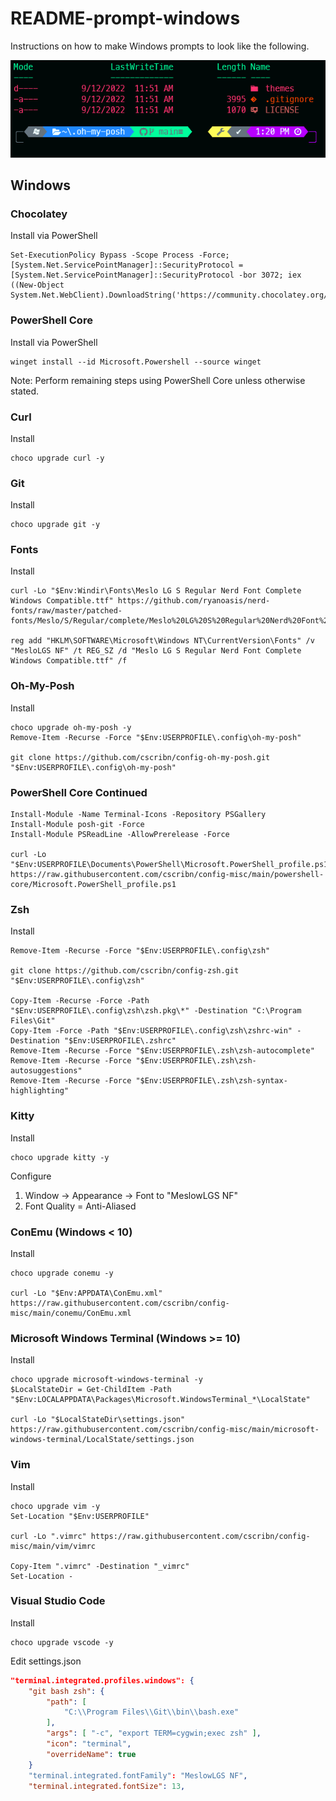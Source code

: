 # README-prompt-windows

Instructions on how to make Windows prompts to look like the following.

![prompt](./images/prompt.png)

## Windows

### Chocolatey

Install via PowerShell

```pwsh
Set-ExecutionPolicy Bypass -Scope Process -Force; [System.Net.ServicePointManager]::SecurityProtocol = [System.Net.ServicePointManager]::SecurityProtocol -bor 3072; iex ((New-Object System.Net.WebClient).DownloadString('https://community.chocolatey.org/install.ps1'))
```

### PowerShell Core

Install via PowerShell

```pwsh
winget install --id Microsoft.Powershell --source winget
```

Note: Perform remaining steps using PowerShell Core unless otherwise stated.

### Curl

Install

```pwsh
choco upgrade curl -y
```

### Git

Install

```pwsh
choco upgrade git -y
```

### Fonts

Install

```pwsh
curl -Lo "$Env:Windir\Fonts\Meslo LG S Regular Nerd Font Complete Windows Compatible.ttf" https://github.com/ryanoasis/nerd-fonts/raw/master/patched-fonts/Meslo/S/Regular/complete/Meslo%20LG%20S%20Regular%20Nerd%20Font%20Complete%20Windows%20Compatible.ttf

reg add "HKLM\SOFTWARE\Microsoft\Windows NT\CurrentVersion\Fonts" /v "MesloLGS NF" /t REG_SZ /d "Meslo LG S Regular Nerd Font Complete Windows Compatible.ttf" /f
```

### Oh-My-Posh

Install

```pwsh
choco upgrade oh-my-posh -y
Remove-Item -Recurse -Force "$Env:USERPROFILE\.config\oh-my-posh"

git clone https://github.com/cscribn/config-oh-my-posh.git  "$Env:USERPROFILE\.config\oh-my-posh"
```

### PowerShell Core Continued

```pwsh
Install-Module -Name Terminal-Icons -Repository PSGallery
Install-Module posh-git -Force
Install-Module PSReadLine -AllowPrerelease -Force

curl -Lo "$Env:USERPROFILE\Documents\PowerShell\Microsoft.PowerShell_profile.ps1" https://raw.githubusercontent.com/cscribn/config-misc/main/powershell-core/Microsoft.PowerShell_profile.ps1
```

### Zsh

Install

```pwsh
Remove-Item -Recurse -Force "$Env:USERPROFILE\.config\zsh"

git clone https://github.com/cscribn/config-zsh.git  "$Env:USERPROFILE\.config\zsh"

Copy-Item -Recurse -Force -Path "$Env:USERPROFILE\.config\zsh\zsh.pkg\*" -Destination "C:\Program Files\Git"
Copy-Item -Force -Path "$Env:USERPROFILE\.config\zsh\zshrc-win" -Destination "$Env:USERPROFILE\.zshrc"
Remove-Item -Recurse -Force "$Env:USERPROFILE\.zsh\zsh-autocomplete"
Remove-Item -Recurse -Force "$Env:USERPROFILE\.zsh\zsh-autosuggestions"
Remove-Item -Recurse -Force "$Env:USERPROFILE\.zsh\zsh-syntax-highlighting"
```

### Kitty

Install

```pwsh
choco upgrade kitty -y
```

Configure

1. Window -> Appearance -> Font to "MeslowLGS NF"
1. Font Quality = Anti-Aliased

### ConEmu (Windows < 10)

Install

```pwsh
choco upgrade conemu -y

curl -Lo "$Env:APPDATA\ConEmu.xml" https://raw.githubusercontent.com/cscribn/config-misc/main/conemu/ConEmu.xml
```

### Microsoft Windows Terminal (Windows >= 10)

Install

```pwsh
choco upgrade microsoft-windows-terminal -y
$LocalStateDir = Get-ChildItem -Path "$Env:LOCALAPPDATA\Packages\Microsoft.WindowsTerminal_*\LocalState"

curl -Lo "$LocalStateDir\settings.json" https://raw.githubusercontent.com/cscribn/config-misc/main/microsoft-windows-terminal/LocalState/settings.json
```

### Vim

Install

```pwsh
choco upgrade vim -y
Set-Location "$Env:USERPROFILE"

curl -Lo ".vimrc" https://raw.githubusercontent.com/cscribn/config-misc/main/vim/vimrc

Copy-Item ".vimrc" -Destination "_vimrc"
Set-Location -
```

### Visual Studio Code

Install

```pwsh
choco upgrade vscode -y
```

Edit settings.json

```json
"terminal.integrated.profiles.windows": {
    "git bash zsh": {
        "path": [
            "C:\\Program Files\\Git\\bin\\bash.exe"
        ],
        "args": [ "-c", "export TERM=cygwin;exec zsh" ],
        "icon": "terminal",
        "overrideName": true
    }
    "terminal.integrated.fontFamily": "MeslowLGS NF",
    "terminal.integrated.fontSize": 13,
```
